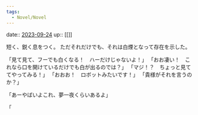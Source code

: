 ```yaml
---
tags:
  - Novel/Novel
---
```


date:: [2023-09-24](/Daily_Note/2023-09-24.md)
up:: [[]]


短く、鋭く息をつく。
ただそれだけでも、それは白煙となって存在を示した。

「見て見て、フーでも白くなる！　ハーだけじゃないよ！」
「おお凄い！　これなら口を開けているだけでも白が出るのでは？」
「マジ！？　ちょっと見ててやってみる！」
「おおお！　ロボットみたいです！」
「貴様がそれを言うのか？」

「あーやばいよこれ、夢一夜くらいあるよ」


「




























